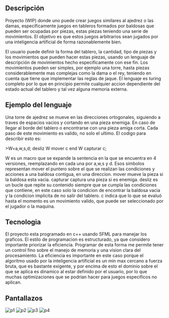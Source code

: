 
## Descripción ##
Proyecto (WIP) donde uno puede crear juegos similares al ajedrez o las damas, especificamente juegos en tableros formados por baldosas que pueden ser ocupadas por piezas, estas piezas teniendo una serie de movimientos. El objetivo es que estos juegos arbitrarios sean jugados por una inteligencia artificial de forma razonablemente bien.

El usuario puede definir la forma del tablero, la cantidad, tipo de piezas y los movimientos que pueden hacer estas piezas, usando un lenguaje de descripción de movimientos hecho especificamente con ese fin. Los movimientos pueden ser simples, por ejemplo una torre, hasta piezas considerablemente mas complejas como la dama o el rey, teniendo en cuenta que tiene que implementar las reglas de jaque. El lenguaje es turing completo por lo que en principio permite cualquier accion dependiente del estado actual del tablero y tal vez alguna memoria externa.

## Ejemplo del lenguaje ##
Una torre de ajedrez se mueve en las direcciones ortogonales, siguiendo a traves de espacios vacios y cortando en una pieza enemiga. En caso de llegar al borde del tablero o encontrarse con una pieza amiga corta. Cada paso de este movimiento es valido, no solo el ultimo. El codigo para describir esto es:

\>W=a,w,s,d;
desliz W mover c end W capturar c;

W es un macro que se expande la sentencia en la que se encuentra en 4 versiones, reemplazando en cada una por a,w,s y d. Esos simbolos representan mover el puntero sobre el que se realizan las condiciones y acciones a una baldosa contigua, en una direccion.
mover mueve la pieza si la baldosa esta vacia.
capturar captura una pieza si es enemiga.
desliz es un bucle que repite su contenido siempre que se cumpla las condiciones que contiene, en este caso solo la condicion de encontrar la baldosa vacia y la condicion implicita de no salir del tablero. 
c indica que lo que se evaluó hasta el momento es un movimiento valido, que puede ser seleccionado por el jugador o la maquina.

## Tecnologia ##
El proyecto esta programado en c++ usando SFML para manejar los graficos. El estilo de programacion es estructurado, ya que considero importante priorizar la eficiencia. Programar de esta forma me permite tener un control fino sobre el manejo de memoria y una vision clara del procesamiento. La eficiencia es importante en este caso porque el algoritmo usado por la inteligencia artificial es un min max cercano a fuerza bruta, que es bastante exigente, y por encima de esto el dominio sobre el que se aplica es dinamico al estar definido por el usuario, por lo que muchas optimizaciones que se podrían hacer para juegos especificos no aplican. 

## Pantallazos ##
![p1](https://github.com/dadais216/ajedrez/tree/master/fotos/Selection_555.png)
![p2](https://github.com/dadais216/ajedrez/tree/master/fotos/Selection_556.png)
![p3](https://github.com/dadais216/ajedrez/tree/master/fotos/f5c040f1-ce7e-4352-84c9-fa252c3373d3.jpg)
![p4](https://github.com/dadais216/ajedrez/tree/master/fotos/190069c9-ee3a-48bf-a437-721d3c01b10e.jpg)


